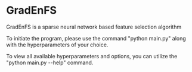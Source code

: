 # GradEnFS
GradEnFS is a sparse neural network based feature selection algorithm

To initiate the program, please use the command "python main.py" along with the hyperparameters of your choice.

To view all available hyperparameters and options, you can utilize the "python main.py --help" command.
